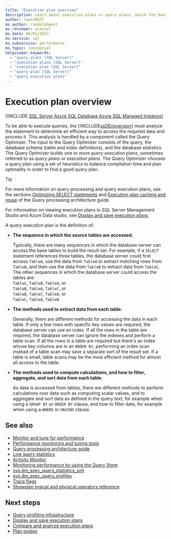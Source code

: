 ```yaml
---
title: "Execution plan overview"
description: Learn about execution plans or query plans, which the Query Optimizer creates for the SQL Server Database Engine to run queries.
author: rwestMSFT
ms.author: randolphwest
ms.reviewer: wiassaf
ms.date: 06/01/2023
ms.service: sql
ms.subservice: performance
ms.topic: conceptual
helpviewer_keywords:
  - "query plans [SQL Server]"
  - "execution plans [SQL Server]"
  - "execution plan [SQL Server]"
  - "query plan [SQL Server]"
  - "query execution plans"
---
```

# Execution plan overview

[!INCLUDE [SQL Server Azure SQL Database Azure SQL Managed Instance](../../includes/applies-to-version/sql-asdb-asdbmi.md)]

To be able to execute queries, the [!INCLUDE[ssDEnoversion](../../includes/ssdenoversion-md.md)] must analyze the statement to determine an efficient way to access the required data and process it. This analysis is handled by a component called the Query Optimizer. The input to the Query Optimizer consists of the query, the database schema (table and index definitions), and the database statistics. The Query Optimizer builds one or more *query execution plans*, sometimes referred to as *query plans* or *execution plans*. The Query Optimizer chooses a query plan using a set of heuristics to balance compilation time and plan optimality in order to find a good query plan.

> [!TIP]  
> For more information on query processing and query execution plans, see the sections [Optimizing SELECT statements](../query-processing-architecture-guide.md#optimizing-select-statements) and [Execution plan caching and reuse](../query-processing-architecture-guide.md#execution-plan-caching-and-reuse) of the Query processing architecture guide.
>
> For information on viewing execution plans in SQL Server Management Studio and Azure Data studio, see [Display and save execution plans](display-and-save-execution-plans.md).

A query execution plan is the definition of:

- **The sequence in which the source tables are accessed.**

  Typically, there are many sequences in which the database server can access the base tables to build the result set. For example, if a `SELECT` statement references three tables, the database server could first access `TableA`, use the data from `TableA` to extract matching rows from `TableB`, and then use the data from `TableB` to extract data from `TableC`. The other sequences in which the database server could access the tables are:  
  `TableC`, `TableB`, `TableA`, or  
  `TableB`, `TableA`, `TableC`, or  
  `TableB`, `TableC`, `TableA`, or  
  `TableC`, `TableA`, `TableB`

- **The methods used to extract data from each table.**

  Generally, there are different methods for accessing the data in each table. If only a few rows with specific key values are required, the database server can use an index. If all the rows in the table are required, the database server can ignore the indexes and perform a table scan. If all the rows in a table are required but there's an index whose key columns are in an `ORDER BY`, performing an index scan instead of a table scan may save a separate sort of the result set. If a table is small, table scans may be the most efficient method for almost all access to the table.

- **The methods used to compute calculations, and how to filter, aggregate, and sort data from each table.**

  As data is accessed from tables, there are different methods to perform calculations over data such as computing scalar values, and to aggregate and sort data as defined in the query text, for example when using a `GROUP BY` or `ORDER BY` clause, and how to filter data, for example when using a `WHERE` or `HAVING` clause.

## See also

- [Monitor and tune for performance](monitor-and-tune-for-performance.md)
- [Performance monitoring and tuning tools](performance-monitoring-and-tuning-tools.md)
- [Query processing architecture guide](../query-processing-architecture-guide.md)
- [Live query statistics](live-query-statistics.md)
- [Activity Monitor](../performance-monitor/activity-monitor.md)
- [Monitoring performance by using the Query Store](monitoring-performance-by-using-the-query-store.md)
- [sys.dm_exec_query_statistics_xml](../system-dynamic-management-views/sys-dm-exec-query-statistics-xml-transact-sql.md)
- [sys.dm_exec_query_profiles](../system-dynamic-management-views/sys-dm-exec-query-profiles-transact-sql.md)
- [Trace flags](../../t-sql/database-console-commands/dbcc-traceon-trace-flags-transact-sql.md)
- [Showplan logical and physical operators reference](../showplan-logical-and-physical-operators-reference.md)

## Next steps

- [Query profiling infrastructure](query-profiling-infrastructure.md)
- [Display and save execution plans](display-and-save-execution-plans.md)
- [Compare and analyze execution plans](compare-and-analyze-execution-plans.md)
- [Plan guides](plan-guides.md)
